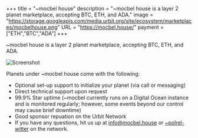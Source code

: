 +++
title = "~mocbel house"
description = "~mocbel house is a layer 2 planet marketplace, accepting BTC, ETH, and ADA."
image = "https://storage.googleapis.com/media.urbit.org/site/ecosystem/marketplaces/mocbelhouse.png"
URL = "https://mocbel.house/"
payment = ["ETH","BTC","ADA"]
+++

~mocbel house is a layer 2 planet marketplace, accepting BTC, ETH, and ADA.

![Screenshot](https://storage.googleapis.com/media.urbit.org/site/ecosystem/marketplaces/mocbelhouse-screenshot.jpg)

Planets under ~mocbel house come with the following:

- Optional set-up support to initialize your planet (via call or messaging)
- Direct technical support upon request
- 99.9% Star uptime (~mocbel currently runs on a Digital Ocean instance and is monitored regularly; however, some events beyond our control may cause brief downtime)
- Good sponsor repuation on the Urbit Network
- If you have any questions, hit us up at info@mocbel.house or [~polrel-witter](~polrel-witter) on the network.